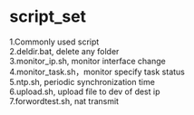 # script_set
1.Commonly used script  
2.deldir.bat, delete any folder  
3.monitor_ip.sh, monitor interface change  
4.monitor_task.sh，monitor specify task status   
5.ntp.sh, periodic synchronization time  
6.upload.sh, upload file to dev of dest ip  
7.forwordtest.sh, nat transmit  
